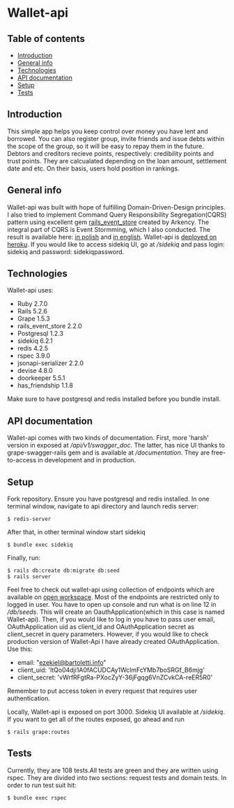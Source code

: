 # Wallet-api

## Table of contents
* [Introduction](#introduction)
* [General info](#general-info)
* [Technologies](#technologies)
* [API documentation](#API-documentation)
* [Setup](#setup)
* [Tests](#tests)

## Introduction 

This simple app helps you keep control over money you have lent and borrowed. You can also register group, invite friends and issue debts within the scope of the group, so it will be easy to repay them in the future. Debtors and creditors recieve points, respectively: credibility points and trust points. They are calcualated depending on the loan amount, settlement date and etc. On their basis, users hold position in rankings. 

## General info

Wallet-api was built with hope of fulfilling Domain-Driven-Design principles. I also tried to implement Command Query Responsibility Segregation(CQRS) pattern using excellent gem [rails_event_store](https://railseventstore.org) created by Arkency. The integral part of CQRS is Event Stormming, which I also conducted. The result is available here: [in polish](https://miro.com/app/board/o9J_lR_tFpw=/) and [in english](https://miro.com/app/board/o9J_lCgluk8=/). Wallet-api is [deployed on heroku](https://radiant-plains-06954.herokuapp.com/). If you would like to access sidekiq UI, go at */sidekiq* and pass login: sidekiq and password: sidekiqpassword. 

## Technologies 
Wallet-api uses:

* Ruby               2.7.0
* Rails              5.2.6
* Grape              1.5.3
* rails_event_store  2.2.0
* Postgresql         1.2.3
* sidekiq            6.2.1
* redis              4.2.5
* rspec              3.9.0
* jsonapi-serializer 2.2.0
* devise             4.8.0
* doorkeeper         5.5.1
* has_friendship     1.1.8

Make sure to have postgresql and redis installed before you bundle install.

## API documentation

Wallet-api comes with two kinds of documentation. First, more 'harsh' version in exposed at */api/v1/swagger_doc*. The latter, has nice UI thanks to grape-swagger-rails gem and is available at */documentation*. They are free-to-access in development and in production. 

## Setup 

Fork repository. Ensure you have postgresql and redis installed.
In one terminal window, navigate to api directory and launch redis server:
```
$ redis-server
```

After that, in other terminal window start sidekiq
```
$ bundle exec sidekiq
```

Finally, run:

```
$ rails db:create db:migrate db:seed
$ rails server 
```

Feel free to check out wallet-api using collection of endpoints which are available on [open workspace](https://www.postman.com/niesamowityrycerz).
Most of the endpoints are restricted only to logged in user. You have to open up console and run what is on line 12 in */db/seeds*. This will create an OauthApplication(which in this case is named Wallet-api). Then, if you would like to log in you have to pass user email, OAuthApplication uid as client_id and OAuthApplication secret as client_secret in query parameters. However, if you would like to check production version of Wallet-Api I have already created OAuthApplication. Use this:

* email: "ezekiel@bartoletti.info" 
* client_uid: 'ltQo04dji1A0fACUDCAy1WclmFcYMb7boSRGf_B6mjg'
* client_secret: 'vWrfRFgtRa-PXocZyY-36jFgqg6VnZCvkCA-reER5R0'

Remember to put access token in every request that requires user authentication.

Locally, Wallet-api is exposed on port 3000. Sidekiq UI available at */sidekiq*. If you want to get all of the routes exposed, go ahead and run 

```
$ rails grape:routes
```

## Tests

Currently, they are 108 tests.All tests are green and they are written using rspec. They are  divided into two sections: request tests and domain tests. In order to run test suit hit:
```
$ bundle exec rspec 
```





